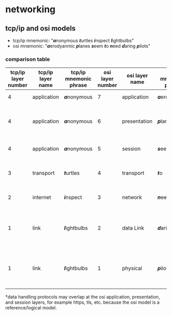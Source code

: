 networking
==========

## tcp/ip and osi models

* tcp/ip mnemonic: "***a***nonymous ***t***urtles ***i***nspect ***l***ightbulbs"
* osi mnemonic:    "***a***erodyanmic ***p***lanes ***s***eem ***t***o ***n***eed ***d***aring ***p***ilots"

### comparison table

| tcp/ip layer number | tcp/ip layer name | tcp/ip mnemonic phrase | osi layer number | osi layer name | osi mnemonic phrase | protocol data unit (pdu) | use
|---------------------|-------------------|------------------------|------------------|----------------|---------------------|--------------------------|-----------------------------------------------------------------------------------------------------           |
| 4                   | application       | ***a***nonymous        | 7                | application    | ***a***erodyanmic   | data                     | https, ssh, ntp, ftp, dns, etc.                                                                                |
| 4                   | application       | ***a***nonymous        | 6                | presentation   | ***p***lanes        | data                     | typically encryption/decryption and serialization (jpeg, gif, tiff, mpeg, etc.).*                              |
| 4                   | application       | ***a***nonymous        | 5                | session        | ***s***eem          | data                     | typically session management (nfs, rpc, sql).*                                                                 |
| 3                   | transport         | ***t***urtles          | 4                | transport      | ***t***o            | segment, datagram        | segmentation, acknowledgement, and multiplexing (tcp, udp)                                                     |
| 2                   | internet          | ***i***nspect          | 3                | network        | ***n***eed          | packet                   | addressing, routing, traffic control (ip, icmp, arp)                                                           |
| 1                   | link              | ***l***ightbulbs       | 2                | data Link      | ***d***aring        | frame                    | transmitting frames between physically connected nodes (arp, mac, ppp, ieee 802.2 ethernet framing)            |
| 1                   | link              | ***l***ightbulbs       | 1                | physical       | ***p***ilots        | bit, symbol              | transmission and reception of raw bit streams over physical media (hubs, bluetooth, twisted pair, coax, fiber) |

*data handling protocols may overlap at the osi application, presentation, and session layers, for example https, tls, etc. because the osi model is a reference/logical model.


